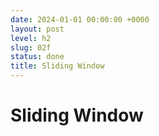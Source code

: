 ```yaml
---
date: 2024-01-01 00:00:00 +0000
layout: post
level: h2
slug: 02f
status: done
title: Sliding Window
---
```


# Sliding Window